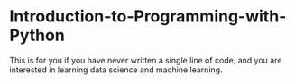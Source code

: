 # Introduction-to-Programming-with-Python
This is for you if you have never written a single line of code, and you are interested in learning data science and machine learning.
